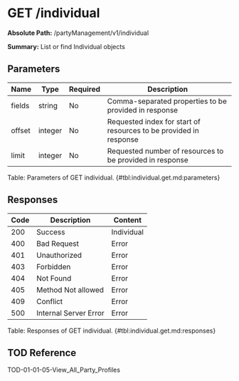 <!--
    ATTENTION: This file was generated via gradle!
               Do NOT manually edit this file! Any such changes will be overwritten!
-->

# GET /individual

**Absolute Path:** /partyManagement/v1/individual

**Summary:** List or find Individual objects

## Parameters

| Name | Type | Required | Description |
|------|------|----------|-------------|
| fields | string | No | Comma-separated properties to be provided in response |
| offset | integer | No | Requested index for start of resources to be provided in response |
| limit | integer | No | Requested number of resources to be provided in response |

Table: Parameters of GET individual. {#tbl:individual.get.md:parameters}

## Responses

| Code | Description | Content |
|------|-------------|---------|
| 200 | Success | Individual |
| 400 | Bad Request | Error |
| 401 | Unauthorized | Error |
| 403 | Forbidden | Error |
| 404 | Not Found | Error |
| 405 | Method Not allowed | Error |
| 409 | Conflict | Error |
| 500 | Internal Server Error | Error |

Table: Responses of GET individual. {#tbl:individual.get.md:responses}

## TOD Reference

TOD-01-01-05-View_All_Party_Profiles

